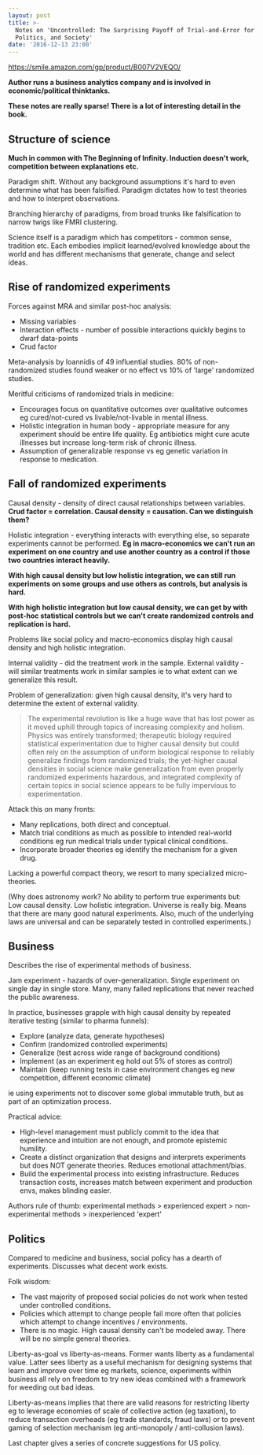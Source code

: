 ```yaml
---
layout: post
title: >-
  Notes on 'Uncontrolled: The Surprising Payoff of Trial-and-Error for Business,
  Politics, and Society'
date: '2016-12-13 23:00'
---
```


<https://smile.amazon.com/gp/product/B007V2VEQO/>

__Author runs a business analytics company and is involved in economic/political thinktanks.__

__These notes are really sparse! There is a lot of interesting detail in the book.__

## Structure of science

__Much in common with The Beginning of Infinity. Induction doesn't work, competition between explanations etc.__

Paradigm shift. Without any background assumptions it's hard to even determine what has been falsified. Paradigm dictates how to test theories and how to interpret observations.

Branching hierarchy of paradigms, from broad trunks like falsification to narrow twigs like FMRI clustering. 

Science itself is a paradigm which has competitors - common sense, tradition etc. Each embodies implicit learned/evolved knowledge about the world and has different mechanisms that generate, change and select ideas.

## Rise of randomized experiments

Forces against MRA and similar post-hoc analysis:

* Missing variables
* Interaction effects - number of possible interactions quickly begins to dwarf data-points
* Crud factor

Meta-analysis by Ioannidis of 49 influential studies. 80% of non-randomized studies found weaker or no effect vs 10% of 'large' randomized studies.

Meritful criticisms of randomized trials in medicine:

* Encourages focus on quantitative outcomes over qualitative outcomes eg cured/not-cured vs livable/not-livable in mental illness.
* Holistic integration in human body - appropriate measure for any experiment should be entire life quality. Eg antibiotics might cure acute illnesses but increase long-term risk of chronic illness.
* Assumption of generalizable response vs eg genetic variation in response to medication.

## Fall of randomized experiments

Causal density - density of direct causal relationships between variables. __Crud factor = correlation. Causal density = causation. Can we distinguish them?__

Holistic integration - everything interacts with everything else, so separate experiments cannot be performed. __Eg in macro-economics we can't run an experiment on one country and use another country as a control if those two countries interact heavily.__

__With high causal density but low holistic integration, we can still run experiments on some groups and use others as controls, but analysis is hard.__

__With high holistic integration but low causal density, we can get by with post-hoc statistical controls but we can't create randomized controls and replication is hard.__

Problems like social policy and macro-economics display high causal density and high holistic integration.

Internal validity - did the treatment work in the sample. External validity - will similar treatments work in similar samples ie to what extent can we generalize this result.

Problem of generalization: given high causal density, it's very hard to determine the extent of external validity.

> The experimental revolution is like a huge wave that has lost power as it moved uphill through topics of increasing complexity and holism. Physics was entirely transformed; therapeutic biology required statistical experimentation due to higher causal density but could often rely on the assumption of uniform biological response to reliably generalize findings from randomized trials; the yet-higher causal densities in social science make generalization from even properly randomized experiments hazardous, and integrated complexity of certain topics in social science appears to be fully impervious to experimentation.

Attack this on many fronts:

* Many replications, both direct and conceptual.
* Match trial conditions as much as possible to intended real-world conditions eg run medical trials under typical clinical conditions.
* Incorporate broader theories eg identify the mechanism for a given drug.

Lacking a powerful compact theory, we resort to many specialized micro-theories. 

(Why does astronomy work? No ability to perform true experiments but: Low causal density. Low holistic integration. Universe is really big. Means that there are many good natural experiments. Also, much of the underlying laws are universal and can be separately tested in controlled experiments.)

## Business

Describes the rise of experimental methods of business. 

Jam experiment - hazards of over-generalization. Single experiment on single day in single store. Many, many failed replications that never reached the public awareness.
  
In practice, businesses grapple with high causal density by repeated iterative testing (similar to pharma funnels):

* Explore (analyze data, generate hypotheses)
* Confirm (randomized controlled experiments)
* Generalize (test across wide range of background conditions)
* Implement (as an experiment eg hold out 5% of stores as control)
* Maintain (keep running tests in case environment changes eg new competition, different economic climate)

ie using experiments not to discover some global immutable truth, but as part of an optimization process. 

Practical advice:

* High-level management must publicly commit to the idea that experience and intuition are not enough, and promote epistemic humility.
* Create a distinct organization that designs and interprets experiments but does NOT generate theories. Reduces emotional attachment/bias.
* Build the experimental process into existing infrastructure. Reduces transaction costs, increases match between experiment and production envs, makes blinding easier.

Authors rule of thumb: experimental methods > experienced expert > non-experimental methods > inexperienced 'expert'

## Politics

Compared to medicine and business, social policy has a dearth of experiments. Discusses what decent work exists.

Folk wisdom:

* The vast majority of proposed social policies do not work when tested under controlled conditions. 
* Policies which attempt to change people fail more often that policies which attempt to change incentives / environments.
* There is no magic. High causal density can't be modeled away. There will be no simple general theories.

Liberty-as-goal vs liberty-as-means. Former wants liberty as a fundamental value. Latter sees liberty as a useful mechanism for designing systems that learn and improve over time eg markets, science, experiments within business all rely on freedom to try new ideas combined with a framework for weeding out bad ideas.

Liberty-as-means implies that there are valid reasons for restricting liberty eg to leverage economies of scale of collective action (eg taxation), to reduce transaction overheads (eg trade standards, fraud laws) or to prevent gaming of selection mechanism (eg anti-monopoly / anti-collusion laws).

Last chapter gives a series of concrete suggestions for US policy.
